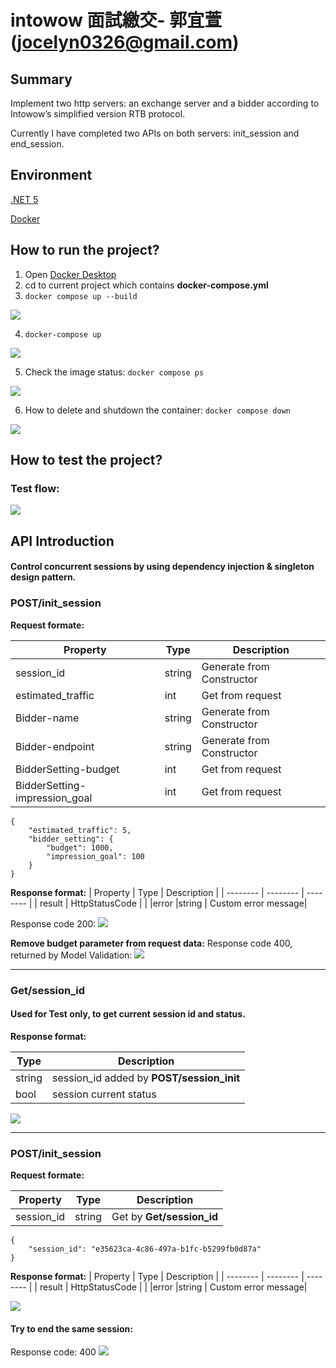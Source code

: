 # intowow 面試繳交- 郭宜萱(jocelyn0326@gmail.com)


## Summary
Implement two http servers: an exchange server and a bidder according to Intowow’s simplified version RTB protocol.

Currently I have completed two APIs on both servers: init_session and end_session.

## Environment
[.NET 5](https://docs.microsoft.com/zh-tw/dotnet/core/whats-new/dotnet-5)

[Docker](https://www.docker.com/)

## How to run the project?
1. Open [Docker Desktop](https://www.docker.com/products/docker-desktop/)
2. cd to current project  which contains **docker-compose.yml**
3. `docker compose up --build`

 ![](https://i.imgur.com/YJQVEnP.png)

4. `docker-compose up`

![](https://i.imgur.com/SPzJHht.png)

5. Check the image status: `docker compose ps`

 ![](https://i.imgur.com/cVEnqlh.png)

6. How to delete and shutdown the container: `docker compose down`

![](https://i.imgur.com/XaecxUy.png)


## How to test the project?

### Test flow:
![](https://i.imgur.com/pPKw8Jz.gif)



## API Introduction

#### Control concurrent sessions by using dependency injection & singleton design pattern.


### POST/init_session

**Request formate:**

| Property | Type | Description |
| -------- | -------- | -------- |
| session_id     | string     | Generate from Constructor     |
|estimated_traffic |int | Get from request|
|Bidder-name| string     | Generate from Constructor     |
|Bidder-endpoint| string     | Generate from Constructor     |
|BidderSetting-budget| int|Get from request|
|BidderSetting-impression_goal| int|Get from request|

```
{
    "estimated_traffic": 5,
    "bidder_setting": {
        "budget": 1000,
        "impression_goal": 100
    }
}
```

**Response format:**
| Property | Type | Description |
| -------- | -------- | -------- |
| result     | HttpStatusCode     |      |
|error |string | Custom error message|

Response code 200:
![](https://i.imgur.com/UR92W0C.png)


**Remove budget parameter from request data:**
Response code 400, returned by Model Validation:
![](https://i.imgur.com/9zr1yVv.png)



---


### Get/session_id
#### Used for Test only, to get current session id and status.
**Response format:**

 | Type | Description |
 | -------- | -------- |
| string    |session_id added by **POST/session_init**     |
|bool | session current status|

![](https://i.imgur.com/7eu5Qtw.png)



---


### POST/init_session

**Request formate:**

| Property | Type | Description |
| -------- | -------- | -------- |
| session_id     | string     | Get by **Get/session_id**    |


```
{
    "session_id": "e35623ca-4c86-497a-b1fc-b5299fb0d87a"
}
```

**Response format:**
| Property | Type | Description |
| -------- | -------- | -------- |
| result     | HttpStatusCode     |      |
|error |string | Custom error message|

![](https://i.imgur.com/H6aDo0T.png)

#### Try to end the same session:
Response code: 400
![](https://i.imgur.com/cjCjn7E.png)


